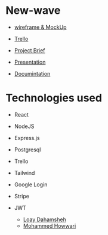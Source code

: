 # New-wave
- [wireframe & MockUp](https://www.figma.com/file/VOW9OOgB4LMQeP23qELBRi/Untitled?type=design&node-id=2%3A4130&mode=design&t=AVvywS5ip1Ci2fDg-1)

- [Trello](https://trello.com/b/O4EFuVLb/cleanwave)

- [Project Brief](https://docs.google.com/document/d/1nptja9Ww2b-nT9NFzMfmPKt2rp0dXB2AZhbcXrdMKQc/edit)

- [Presentation](https://www.canva.com/design/DAF1LsUJlEI/ep-qKFtMwuZRyfBw6BFD6Q/edit)

- [Documintation](https://docs.google.com/document/d/1xsLGSHdeStioXwmBXvuyDEqvwrTHU3Ho/edit)

# Technologies used

- React
- NodeJS
- Express.js
- Postgresql
- Trello
- Tailwind
- Google Login
- Stripe 
- JWT 

  - [Loay Dahamsheh]()
  - [Mohammed Howwari]()